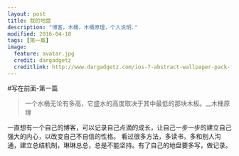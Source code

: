 ```yaml
---
layout: post
title: 我的地盘
description: "博客，木桶，木桶原理，个人说明."
modified: 2016-04-18
tags: [第一篇]
image:
  feature: avatar.jpg
  credit: dargadgetz
  creditlink: http://www.dargadgetz.com/ios-7-abstract-wallpaper-pack-for-iphone-5-and-ipod-touch-retina/
---
```


#写在前面-第一篇

>一个水桶无论有多高，它盛水的高度取决于其中最低的那块木板。__木桶原理

一直想有一个自己的博客，可以记录自己点滴的成长，让自己一步一步的建立自己强大的内心，以改变自己不自信的性格。
看过很多方法，多读书，多和别人沟通，建立总结机制，琳琳总总，总是不能坚持。有了自己的地盘要多写，做记录。
